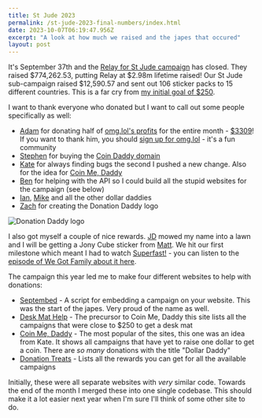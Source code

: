 ```yaml
---
title: St Jude 2023
permalink: /st-jude-2023-final-numbers/index.html
date: 2023-10-07T06:19:47.956Z
excerpt: "A look at how much we raised and the japes that occured"
layout: post
---
```


It's September 37th and the [Relay for St Jude campaign](https://512pixels.net/2023/10/775375-54/) has closed. They raised $774,262.53, putting Relay at $2.98m lifetime raised! Our St Jude sub-campaign raised $12,590.57 and sent out 106 sticker packs to 15 different countries. This is a far cry from [my initial goal of $250](https://rknight.me/st-jude-2023/).

I want to thank everyone who donated but I want to call out some people specifically as well:

- [Adam](https://neatnik.net) for donating half of [omg.lol's profits](https://omglol.news/2023/10/01/st-jude-fundraiser-report) for the entire month - [$3309](https://prami.paste.lol/2023-st-jude-fundraiser)! If you want to thank him, you should [sign up for omg.lol](https://home.omg.lol/referred-by/robb) - it's a fun community
- [Stephen](https://512pixels.net) for buying the [Coin Daddy domain](https://coinme.dad)
- [Kate](https://www.klmatthews.com) for always finding bugs the second I pushed a new change. Also for the idea for [Coin Me, Daddy](https://coinme.dad)
- [Ben](https://tildy.dev) for helping with the API so I could build all the stupid websites for the campaign (see below)
- [Ian](https://www.youtube.com/c/IanOfEarth), [Mike](http://gdovin.net) and all the other dollar daddies
- [Zach](https://zmknox.com) for creating the Donation Daddy logo

![Donation Daddy logo](https://rknightuk.s3.amazonaws.com/site/donation-daddy-logo.png)

I also got myself a couple of nice rewards. [JD](http://jdburch.com) mowed my name into a lawn and I will be getting a Jony Cube sticker from [Matt](https://www.peerreviewed.io). We hit our first milestone which meant I had to watch [Superfast!](https://www.imdb.com/title/tt2933474/) - you can listen to the [episode of We Got Family about it here](https://wegot.family/5/).

The campaign this year led me to make four different websites to help with donations:

- [Septembed](https://septembed.rknight.me) - A script for embedding a campaign on your website. This was the start of the japes. Very proud of the name as well.
- [Desk Mat Help](https://deskmat.help) - The precursor to Coin Me, Daddy this site lists all the campaigns that were close to $250 to get a desk mat
- [Coin Me, Daddy](https://coinme.dad) - The most popular of the sites, this one was an idea from Kate. It shows all campaigns that have yet to raise one dollar to get a coin. There are _so many_ donations with the title "Dollar Daddy"
- [Donation Treats](https://donationtreats.rknight.me) - Lists all the rewards you can get for all the available campaigns

Initially, these were all separate websites with _very_ similar code. Towards the end of the month I merged these into one single codebase. This should make it a lot easier next year when I'm sure I'll think of some other site to do.


